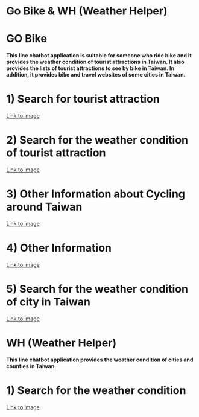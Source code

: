 # Go Bike & WH (Weather Helper)

# GO Bike
**This line chatbot application is suitable for someone who ride bike and it provides the weather condition of tourist attractions in Taiwan. It also provides the lists of tourist attractions to see by bike in Taiwan. In addition, it provides bike and travel websites of some cities in Taiwan.**


# 1) Search for tourist attraction 
[Link to image](https://i.imgur.com/oMGM3Gq.png)

# 2) Search for the weather condition of tourist attraction 
[Link to image](https://i.imgur.com/cR9lVg0.png)

# 3) Other Information about Cycling around Taiwan
[Link to image](https://i.imgur.com/BbtvLBE.png)

# 4) Other Information
[Link to image](https://i.imgur.com/mcmM5Po.png)

# 5) Search for the weather condition of city in Taiwan 
[Link to image](https://i.imgur.com/9aR6cTR.png)

# WH (Weather Helper)
**This line chatbot application provides the weather condition of cities and counties in Taiwan.**


# 1) Search for the weather condition
[Link to image](https://i.imgur.com/qjGUz8R.png)



